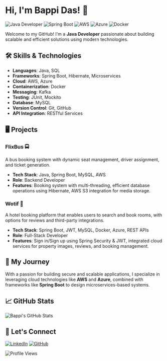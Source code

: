 # Hi, I'm Bappi Das! 👋

![Java Developer](https://img.shields.io/badge/Java-Developer-blue.svg) 
![Spring Boot](https://img.shields.io/badge/Spring_Boot-Expert-brightgreen.svg)
![AWS](https://img.shields.io/badge/AWS-Cloud-orange.svg) 
![Azure](https://img.shields.io/badge/Azure-Cloud-blue.svg) 
![Docker](https://img.shields.io/badge/Docker-Containerization-lightblue.svg)

Welcome to my GitHub! I'm a **Java Developer** passionate about building scalable and efficient solutions using modern technologies.

## 🛠️ Skills & Technologies

- **Languages**: Java, SQL
- **Frameworks**: Spring Boot, Hibernate, Microservices
- **Cloud**: AWS, Azure
- **Containerization**: Docker
- **Messaging**: Kafka
- **Testing**: JUnit, Mockito
- **Database**: MySQL
- **Version Control**: Git, GitHub
- **API Integration**: RESTful Services

## 🖥️ Projects

### FlixBus 🚍
A bus booking system with dynamic seat management, driver assignment, and ticket generation.

- **Tech Stack**: Java, Spring Boot, MySQL, AWS
- **Role**: Backend Developer
- **Features**: Booking system with multi-threading, efficient database operations using Hibernate, AWS S3 integration for media storage.

### Wotif 🏨
A hotel booking platform that enables users to search and book rooms, with options for reviews and third-party integrations.

- **Tech Stack**: Spring Boot, JWT, MySQL, Docker, Azure, REST APIs
- **Role**: Full-Stack Developer
- **Features**: Sign in/Sign up using Spring Security & JWT, integrated cloud services for property images, reviews, and booking management.

## 🚀 My Journey

With a passion for building secure and scalable applications, I specialize in leveraging cloud technologies like **AWS** and **Azure**, combined with frameworks like **Spring Boot** to design microservices-based systems.

## 📈 GitHub Stats

![Bappi's GitHub Stats](https://github-readme-stats.vercel.app/api?username=bappi-das&show_icons=true&theme=radical)

## 🔗 Let's Connect

[![LinkedIn](https://img.shields.io/badge/LinkedIn-Connect-blue.svg)](https://www.linkedin.com/in/bappi-das)
[![GitHub](https://img.shields.io/badge/GitHub-Follow-black.svg)](https://github.com/bappi-das)

![Profile Views](https://komarev.com/ghpvc/?username=bappi-das&color=blue)
